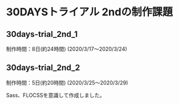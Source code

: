 # 30DAYSトライアル 2ndの制作課題

## 30days-trial_2nd_1
制作時間：8日(約24時間)
(2020/3/17～2020/3/24)

## 30days-trial_2nd_2
制作時間：5日(約20時間)
(2020/3/25～2020/3/29)

Sass、FLOCSSを意識して作成しました。

